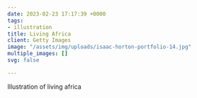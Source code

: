 ```yaml
---
date: 2023-02-23 17:17:39 +0000
tags:
- illustration
title: Living Africa
client: Getty Images
image: "/assets/img/uploads/isaac-horton-portfolio-14.jpg"
multiple_images: []
svg: false

---
```

Illustration of living africa